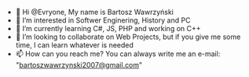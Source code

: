 - 👋 Hi @Evryone, My name is Bartosz Wawrzyński
- 👀 I’m interested in Softwer Enginering, History and PC
- 🌱 I’m currently learning C#, JS, PHP and working on C++
- 💞️ I’m looking to collaborate on Web Projects, but if you give me some time, I can learn whatever is needed
- 📫 How can you reach me? You can always write me an e-mail: "bartoszwawrzynski2007@gmail.com"


<!---
BartoszWawrzynski/BartoszWawrzynski is a ✨ special ✨ repository because its `README.md` (this file) appears on your GitHub profile.
You can click the Preview link to take a look at your changes.
--->
